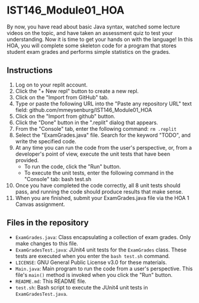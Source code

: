 # IST146_Module01_HOA

By now, you have read about basic Java syntax, watched some lecture videos on the topic, and have taken an assessment quiz to test your understanding. Now it is time to get your hands on with the language! In this HOA, you will complete some skeleton code for a program that stores student exam grades and performs simple statistics on the grades.

## Instructions

1. Log on to your replit account. 
2. Click the "+ New repl" button to create a new repl. 
3. Click on the "Import from GitHub" tab. 
4. Type or paste the following URL into the "Paste any repository URL" text field: github.com/mmeysenburg/IST146_Module01_HOA
5. Click on the "Import from github" button.
6. Click the "Done" button in the ".replit" dialog that appears.
7. From the "Console" tab, enter the following command: `rm .replit`
8. Select the "ExamGrades.java" file. Search for the keyword "TODO", and write the specified code.
9. At any time you can run the code from the user's perspective, or, from a developer's point of view, execute the unit tests that have been provided.
    * To run the code, click the "Run" button.
    * To execute the unit tests, enter the following command in the "Console" tab: bash test.sh
10. Once you have completed the code correctly, all 8 unit tests should pass, and running the code should produce results that make sense.
11. When you are finished, submit your ExamGrades.java file via the HOA 1 Canvas assignment.


## Files in the repository

* `ExamGrades.java`: Class encapsulating a collection of exam grades. Only make changes to this file.
* `ExamGradesTest.java`: JUnit4 unit tests for the `ExamGrades` class. These tests are executed when you enter the `bash test.sh` command.
* `LICENSE`: GNU General Public License v3.0 for these materials.
* `Main.java`: Main program to run the code from a user's perspective. This file's `main()` method is invoked when you click the "Run" button.
* `README.md`: This README file.
* `test.sh`: Bash script to execute the JUnit4 unit tests in `ExamGradesTest.java`.

